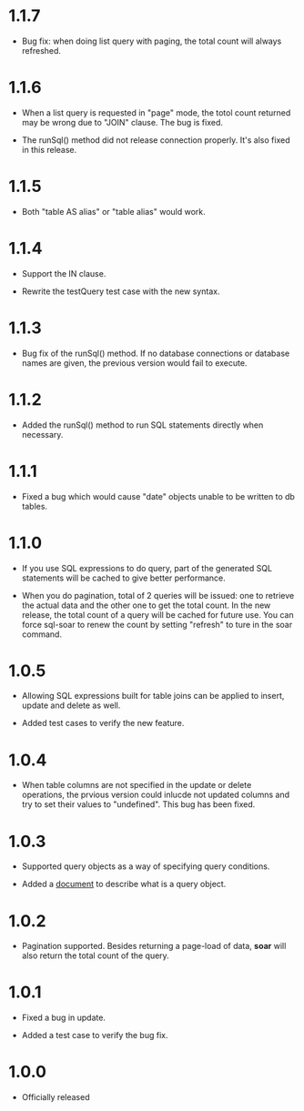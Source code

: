 1.1.7
=====

+ Bug fix: when doing list query with paging, the total count will always refreshed.

1.1.6
=====

+ When a list query is requested in "page" mode, the totol count returned may be wrong due to "JOIN" clause. The bug is fixed.

+ The runSql() method did not release connection properly. It's also fixed in this release.

1.1.5
=====

+ Both "table AS alias" or "table alias" would work.

1.1.4
=====

+ Support the IN clause.

+ Rewrite the testQuery test case with the new syntax.

1.1.3
=====

+ Bug fix of the runSql() method. If no database connections or database names are given, the previous version would fail to execute.

1.1.2
=====

+ Added the runSql() method to run SQL statements directly when necessary.

1.1.1
=====

+ Fixed a bug which would cause "date" objects unable to be written to db tables.

1.1.0
=====

+ If you use SQL expressions to do query, part of the generated SQL statements will be cached to give better performance.

+ When you do pagination, total of 2 queries will be issued: one to retrieve the actual data and the other one to get the total count. In the new release, the total count of a query will be cached for future use. You can force sql-soar to renew the count by setting "refresh" to ture in the soar command.

1.0.5
=====

+ Allowing SQL expressions built for table joins can be applied to insert, update and delete as well.

+ Added test cases to verify the new feature.

1.0.4
=====

+ When table columns are not specified in the update or delete operations, the prvious version could inlucde not updated columns and try to set their values to "undefined". This bug has been fixed.

1.0.3
=====

+ Supported query objects as a way of specifying query conditions.

+ Added a [document](https://github.com/benlue/sql-soar/blob/master/doc/QueryObject.md) to describe what is a query object.

1.0.2
=====

+ Pagination supported. Besides returning a page-load of data, **soar** will also return the total count of the query.

1.0.1
=====

+ Fixed a bug in update.

+ Added a test case to verify the bug fix.

1.0.0
=====

+ Officially released
